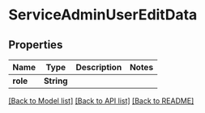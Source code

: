 # ServiceAdminUserEditData

## Properties
Name | Type | Description | Notes
------------ | ------------- | ------------- | -------------
**role** | **String** |  | 

[[Back to Model list]](../README.md#documentation-for-models) [[Back to API list]](../README.md#documentation-for-api-endpoints) [[Back to README]](../README.md)


